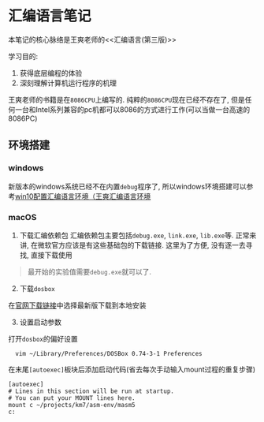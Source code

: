 # 汇编语言笔记

本笔记的核心脉络是王爽老师的<<汇编语言(第三版)>>

学习目的:
1. 获得底层编程的体验
2. 深刻理解计算机运行程序的机理

王爽老师的书籍是在`8086CPU`上编写的. 纯粹的`8086CPU`现在已经不存在了, 但是任何一台和Intel系列兼容的pc机都可以8086的方式进行工作(可以当做一台高速的8086PC)

## 环境搭建

### windows
新版本的windows系统已经不在内置`debug`程序了, 所以windows环境搭建可以参考[win10配置汇编语言环境（王爽汇编语言环境](https://blog.csdn.net/qq_19782019/article/details/88913885)


### macOS

1. 下载汇编依赖包
汇编依赖包主要包括`debug.exe`, `link.exe`, `lib.exe`等. 正常来讲, 在微软官方应该是有这些基础包的下载链接. 这里为了方便, 没有逐一去寻找, 直接下载使用

> 最开始的实验值需要`debug.exe`就可以了.

2. 下载`dosbox`

在[官网下载链接](https://www.dosbox.com/download.php?main=1)中选择最新版下载到本地安装


3. 设置启动参数

打开`dosbox`的偏好设置

```shell
  vim ~/Library/Preferences/DOSBox 0.74-3-1 Preferences
```

在末尾`[autoexec]`板块后添加启动代码(省去每次手动输入mount过程的重复步骤)
```shell
[autoexec]
# Lines in this section will be run at startup.
# You can put your MOUNT lines here.
mount c ~/projects/km7/asm-env/masm5
c:
```